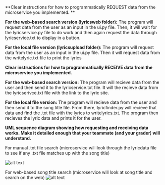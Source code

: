 **Clear instructions for how to programmatically REQUEST data from the microservice you implemented. **

**For the web-based search version (lyricsweb folder):**
The program will request data from the user as an input in the ui.py file. Then, it will wait for the lyricservice.py file to do work and then again request the data through lyricservice.txt to display in a button.

**For the local file version (lyricsupload folder):**
The program will request data from the user as an input in the ui.py file. Then it will request data from the writelyric.txt file to print the lyrics

**Clear instructions for how to programmatically RECEIVE data from the microservice you implemented.**

**For the web-based search version:**
The program will recieve data from the user and then send it to the lyricservice.txt file. It will the recieve data from the lyricserivce.txt file with the link to the lyric site.

**For the local file version:**
The program will recieve data from the user and then send it to the song title file. From there, lyricfinder.py will recieve that data and find the .txt file with the lyrics to writelyrics.txt. The program then recieves the lyric data and prints it for the user.

**UML sequence diagram showing how requesting and receiving data works. Make it detailed enough that your teammate (and your grader) will understand.**

For manual .txt file search (microservice will look through the lyricdata file to see if any .txt file matches up with the song title)

![alt text](https://github.com/victoriacliu/Microsesrvice-A/blob/main/uml/filemanual%20UML.jpeg?raw=true)

For web-based song title search (microservice will look at song title and search on the web)
![alt text](https://github.com/victoriacliu/Microsesrvice-A/blob/main/uml/web-based%20UML.jpeg?raw=true)


